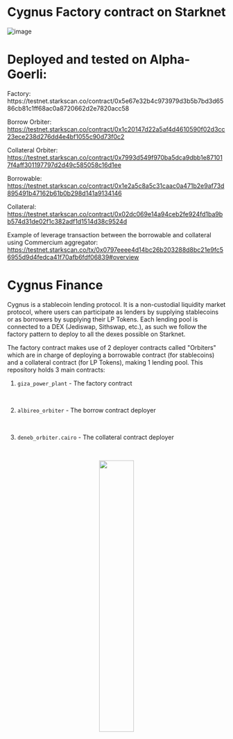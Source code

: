 # Cygnus Factory contract on Starknet

![image](https://user-images.githubusercontent.com/97303883/191099232-7a3ea966-3e44-43cc-b2e3-5e83b725f9fb.png)

# Deployed and tested on Alpha-Goerli:

<p align="left">
Factory: https://testnet.starkscan.co/contract/0x5e67e32b4c973979d3b5b7bd3d6586cb81c1ff68ac0a8720662d2e7820acc58

Borrow Orbiter: https://testnet.starkscan.co/contract/0x1c20147d22a5af4d4610590f02d3cc23ece238d276dd4e4bf1055c90d73f0c2

Collateral Orbiter: https://testnet.starkscan.co/contract/0x7993d549f970ba5dca9dbb1e871017f4aff301197797d2d49c585058c16d1ee

Borrowable: https://testnet.starkscan.co/contract/0x1e2a5c8a5c31caac0a471b2e9af73d895491b47162b61b0b298d141a9134146

Collateral: https://testnet.starkscan.co/contract/0x02dc069e14a94ceb2fe924fd1ba9bb574d31de02f1c382adf1d1514d38c9524d
</p>

Example of leverage transaction between the borrowable and collateral using Commercium aggregator: https://testnet.starkscan.co/tx/0x0797eeee4d14bc26b203288d8bc21e9fc56955d9d4fedca41f70afb6fdf06839#overview

# Cygnus Finance

Cygnus is a stablecoin lending protocol. It is a non-custodial liquidity market protocol, where users can participate as lenders by supplying stablecoins or as borrowers by supplying their LP Tokens. Each lending pool is connected to a DEX (Jediswap, Sithswap, etc.), as such we follow the factory pattern to deploy to all the dexes possible on Starknet.

The factory contract makes use of 2 deployer contracts called "Orbiters" which are in charge of deploying a borrowable contract (for stablecoins) and a collateral contract (for LP Tokens), making 1 lending pool. This repository holds 3 main contracts:

1. `giza_power_plant` - The factory contract
<br />

2. `albireo_orbiter` - The borrow contract deployer
<br />

3. `deneb_orbiter.cairo` - The collateral contract deployer

<br />
<p align="center">
<img src="https://user-images.githubusercontent.com/97303883/190871738-29fa7ef3-2090-4478-93ef-279eff1121b3.svg" width=40% />
</p>


